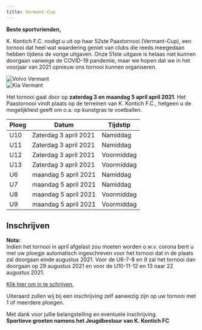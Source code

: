 ```yaml
---
title: Vermant-Cup
---
```

<p><strong>Beste sportvrienden,</strong></p>
<p>K. Kontich F.C. nodigt u uit op haar 52ste Paastornooi (Vermant-Cup), een tornooi dat heel wat waardering geniet van clubs die reeds meegedaan hebben tijdens de vorige uitgaven. Onze 51ste uitgave is helaas niet kunnen doorgaan vanwege de COVID-19 pandemie, maar we hopen dat we in het voorjaar van 2021 opnieuw ons tornooi kunnen organiseren.</p>
<div class="lg:flex lg:flex-wrap lg:-mx-8 items-center mb-6">
    <div class="mb-4 w-full lg:w-1/2 lg:mb-0 lg:px-8">
        <img src="https://www.link2fleet.be/wp-content/uploads/2018/04/Logo-Vermant-Groep.png" style="max-width: 90%; height: auto;" alt="Volvo Vermant" />
    </div>
    <div class="mb-4 w-full lg:w-1/2 lg:mb-0 lg:px-8">
        <img src="https://res.cloudinary.com/kkontichfc/image/upload/v1565372112/sponsors/KIA-vermant-zilver_yzunbr.png" style="max-width: 90%; height: auto;" alt="Kia Vermant" />
    </div>

</div>
<p>
Het tornooi gaat door op <strong>zaterdag 3 en maandag 5 april april 2021</strong>. Het Paastornooi vindt plaats op de terreinen van K. Kontich F.C., hetgeen u de mogelijkheid geeft om o.a. op kunstgras te voetballen.
</p>
<table style="width: 100%;">
<thead>
<tr>
<th>Ploeg</th>
<th>Datum</th>
<th>Tijdstip</th>
</tr>
</thead>
<tbody>
<tr>
<td>U10</td>
<td>Zaterdag 3 april 2021</td>
<td>Namiddag</td>
</tr>
<tr>
<td>U11</td>
<td>Zaterdag 3 april 2021</td>
<td>Namiddag</td>
</tr>
<tr>
<td>U12</td>
<td>Zaterdag 3 april 2021</td>
<td>Voormiddag</td>
</tr>
<tr>
<td>U13</td>
<td>Zaterdag 3 april 2021</td>
<td>Voormiddag</td>
</tr>
<tr>
<td>U6</td>
<td>maandag 5 april 2021</td>
<td>Namiddag</td>
</tr>
<tr>
<td>U7</td>
<td>maandag 5 april 2021</td>
<td>Namiddag</td>
</tr>
<tr>
<td>U8</td>
<td>maandag 5 april 2021</td>
<td>Voormiddag</td>
</tr>
<tr>
<td>U9</td>
<td>maandag 5 april 2021</td>
<td>Voormiddag</td>
</tr>
</tbody>
</table>
<div>
    <h2>Inschrijven</h2>
    <p><b>Nota:</b><br/>
Indien het tornooi in april afgelast zou moeten worden o.w.v. corona bent u met uw ploegje automatisch ingeschreven voor het tornooi dat in de plaats zal doorgaan einde augustus 2021. Voor de U6-7-8 en 9 zal het tornooi dan doorgaan op 29 augustus 2021 en voor de U10-11-12 en 13 naar 22 augustus 2021.</p>
    <p>
        <a href="https://www.kkontichfc.be/jeugd/vermant-cup/online-registratie/" title="Inschrijven Paastornooi / Vermant-Cup" class="btn-block">Klik hier om in te schrijven.</a></p>
    <p>Uiteraard zullen wij bij een inschrijving zelf aanwezig zijn op uw tornooi met 1 of meerdere ploegen.</p>
    <p>Met dank voor jullie belangstelling en eventuele inschrijving.
        <br><strong>Sportieve groeten namens het Jeugdbestuur van K. Kontich FC</strong>
    </p>
</div>
